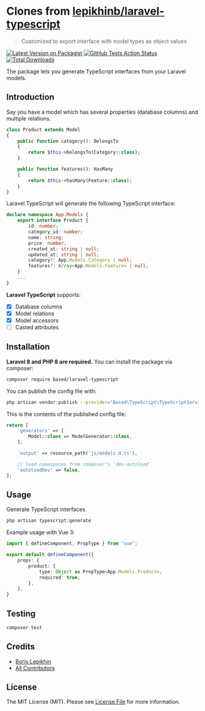 # Clones from [lepikhinb/laravel-typescript](https://github.com/lepikhinb/laravel-typescript)


> Customized to export interface with model types as object values


[![Latest Version on Packagist](https://img.shields.io/packagist/v/based/laravel-typescript.svg?style=flat-square)](https://packagist.org/packages/based/laravel-typescript)
[![GitHub Tests Action Status](https://img.shields.io/github/workflow/status/lepikhinb/laravel-typescript/run-tests?label=tests)](https://github.com/lepikhinb/laravel-typescript/actions?query=workflow%3Arun-tests+branch%3Amain)
[![Total Downloads](https://img.shields.io/packagist/dt/based/laravel-typescript.svg?style=flat-square)](https://packagist.org/packages/based/laravel-typescript)

The package lets you generate TypeScript interfaces from your Laravel models.

## Introduction
Say you have a model which has several properties (database columns) and multiple relations.
```php
class Product extends Model
{
    public function category(): BelongsTo
    {
        return $this->belongsTo(Category::class);
    }

    public function features(): HasMany
    {
        return $this->hasMany(Feature::class);
    }
}
```

Laravel TypeScript will generate the following TypeScript interface:

```typescript
declare namespace App.Models {
    export interface Product {
        id: number;
        category_id: number;
        name: string;
        price: number;
        created_at: string | null;
        updated_at: string | null;
        category?: App.Models.Category | null;
        features?: Array<App.Models.Feature> | null;
    }
    ...
}
```

**Laravel TypeScript** supports:
- [x] Database columns
- [x] Model relations
- [x] Model accessors
- [ ] Casted attributes

## Installation

**Laravel 8 and PHP 8 are required.**
You can install the package via composer:

```bash
composer require based/laravel-typescript
```

You can publish the config file with:
```bash
php artisan vendor:publish --provider="Based\TypeScript\TypeScriptServiceProvider" --tag="typescript-config"
```

This is the contents of the published config file:

```php
return [
    'generators' => [
        Model::class => ModelGenerator::class,
    ],

    'output' => resource_path('js/models.d.ts'),

    // load namespaces from composer's `dev-autoload`
    'autoloadDev' => false,
];

```

## Usage

Generate TypeScript interfaces.
```bash
php artisan typescript:generate
```

Example usage with Vue 3:
```typescript
import { defineComponent, PropType } from "vue";

export default defineComponent({
    props: {
        product: {
            type: Object as PropType<App.Models.Product>,
            required: true,
        },
    },
}
```

## Testing

```bash
composer test
```

## Credits

- [Boris Lepikhin](https://github.com/lepikhinb)
- [All Contributors](../../contributors)

## License

The MIT License (MIT). Please see [License File](LICENSE.md) for more information.
